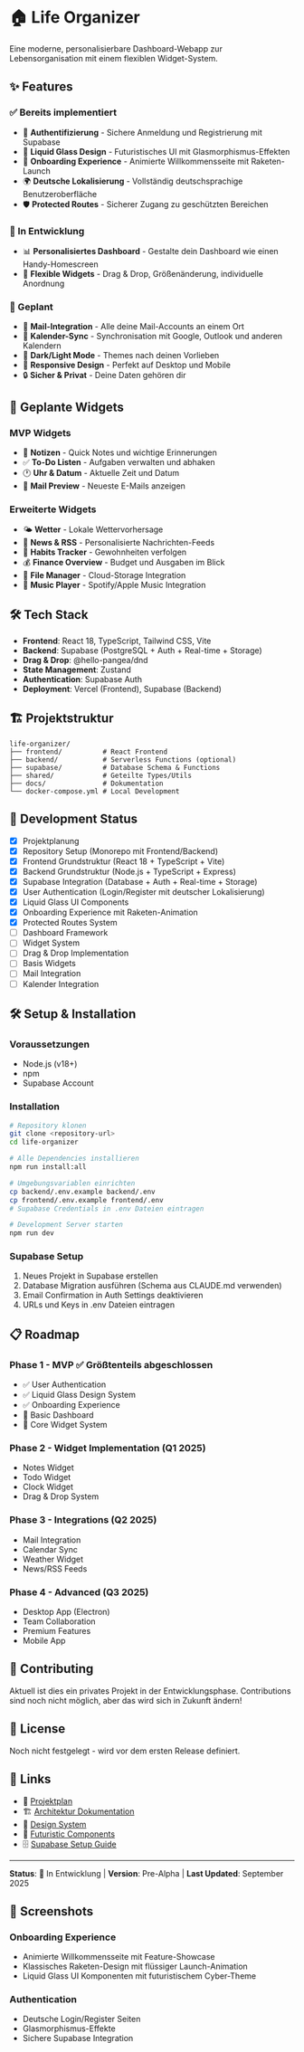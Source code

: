 # 🏠 Life Organizer

Eine moderne, personalisierbare Dashboard-Webapp zur Lebensorganisation mit einem flexiblen Widget-System.

## ✨ Features

### ✅ Bereits implementiert
- 🔐 **Authentifizierung** - Sichere Anmeldung und Registrierung mit Supabase
- 🎨 **Liquid Glass Design** - Futuristisches UI mit Glasmorphismus-Effekten
- 🚀 **Onboarding Experience** - Animierte Willkommensseite mit Raketen-Launch
- 🌍 **Deutsche Lokalisierung** - Vollständig deutschsprachige Benutzeroberfläche
- 🛡️ **Protected Routes** - Sicherer Zugang zu geschützten Bereichen

### 🚧 In Entwicklung
- 📊 **Personalisiertes Dashboard** - Gestalte dein Dashboard wie einen Handy-Homescreen
- 🧩 **Flexible Widgets** - Drag & Drop, Größenänderung, individuelle Anordnung

### 📅 Geplant
- 📧 **Mail-Integration** - Alle deine Mail-Accounts an einem Ort
- 📅 **Kalender-Sync** - Synchronisation mit Google, Outlook und anderen Kalendern
- 🌙 **Dark/Light Mode** - Themes nach deinen Vorlieben
- 📱 **Responsive Design** - Perfekt auf Desktop und Mobile
- 🔒 **Sicher & Privat** - Deine Daten gehören dir

## 🚀 Geplante Widgets

### MVP Widgets
- 📝 **Notizen** - Quick Notes und wichtige Erinnerungen
- ✅ **To-Do Listen** - Aufgaben verwalten und abhaken
- 🕐 **Uhr & Datum** - Aktuelle Zeit und Datum
- 📧 **Mail Preview** - Neueste E-Mails anzeigen

### Erweiterte Widgets
- 🌤️ **Wetter** - Lokale Wettervorhersage
- 📰 **News & RSS** - Personalisierte Nachrichten-Feeds
- 💪 **Habits Tracker** - Gewohnheiten verfolgen
- 💰 **Finance Overview** - Budget und Ausgaben im Blick
- 📁 **File Manager** - Cloud-Storage Integration
- 🎵 **Music Player** - Spotify/Apple Music Integration

## 🛠️ Tech Stack

- **Frontend**: React 18, TypeScript, Tailwind CSS, Vite
- **Backend**: Supabase (PostgreSQL + Auth + Real-time + Storage)
- **Drag & Drop**: @hello-pangea/dnd
- **State Management**: Zustand
- **Authentication**: Supabase Auth
- **Deployment**: Vercel (Frontend), Supabase (Backend)

## 🏗️ Projektstruktur

```
life-organizer/
├── frontend/          # React Frontend
├── backend/           # Serverless Functions (optional)
├── supabase/          # Database Schema & Functions
├── shared/            # Geteilte Types/Utils
├── docs/              # Dokumentation
└── docker-compose.yml # Local Development
```

## 🚦 Development Status

- [x] Projektplanung
- [x] Repository Setup (Monorepo mit Frontend/Backend)
- [x] Frontend Grundstruktur (React 18 + TypeScript + Vite)
- [x] Backend Grundstruktur (Node.js + TypeScript + Express)
- [x] Supabase Integration (Database + Auth + Real-time + Storage)
- [x] User Authentication (Login/Register mit deutscher Lokalisierung)
- [x] Liquid Glass UI Components
- [x] Onboarding Experience mit Raketen-Animation
- [x] Protected Routes System
- [ ] Dashboard Framework
- [ ] Widget System
- [ ] Drag & Drop Implementation
- [ ] Basis Widgets
- [ ] Mail Integration
- [ ] Kalender Integration

## 🛠️ Setup & Installation

### Voraussetzungen
- Node.js (v18+)
- npm
- Supabase Account

### Installation
```bash
# Repository klonen
git clone <repository-url>
cd life-organizer

# Alle Dependencies installieren
npm run install:all

# Umgebungsvariablen einrichten
cp backend/.env.example backend/.env
cp frontend/.env.example frontend/.env
# Supabase Credentials in .env Dateien eintragen

# Development Server starten
npm run dev
```

### Supabase Setup
1. Neues Projekt in Supabase erstellen
2. Database Migration ausführen (Schema aus CLAUDE.md verwenden)
3. Email Confirmation in Auth Settings deaktivieren
4. URLs und Keys in .env Dateien eintragen

## 📋 Roadmap

### Phase 1 - MVP ✅ Größtenteils abgeschlossen
- ✅ User Authentication
- ✅ Liquid Glass Design System
- ✅ Onboarding Experience
- 🚧 Basic Dashboard
- 🚧 Core Widget System

### Phase 2 - Widget Implementation (Q1 2025)
- Notes Widget
- Todo Widget
- Clock Widget
- Drag & Drop System

### Phase 3 - Integrations (Q2 2025)
- Mail Integration
- Calendar Sync
- Weather Widget
- News/RSS Feeds

### Phase 4 - Advanced (Q3 2025)
- Desktop App (Electron)
- Team Collaboration
- Premium Features
- Mobile App

## 🤝 Contributing

Aktuell ist dies ein privates Projekt in der Entwicklungsphase. Contributions sind noch nicht möglich, aber das wird sich in Zukunft ändern!

## 📄 License

Noch nicht festgelegt - wird vor dem ersten Release definiert.

## 🔗 Links

- 📖 [Projektplan](./PROJECT_PLAN.md)
- 🏗️ [Architektur Dokumentation](./docs/ARCHITECTURE.md)
- 🎨 [Design System](./docs/DESIGN_SYSTEM.md)
- 🚀 [Futuristic Components](./docs/FUTURISTIC_COMPONENTS.md)
- 🗄️ [Supabase Setup Guide](./docs/SUPABASE_SETUP.md)

---

**Status**: 🚧 In Entwicklung | **Version**: Pre-Alpha | **Last Updated**: September 2025

## 🎨 Screenshots

### Onboarding Experience
- Animierte Willkommensseite mit Feature-Showcase
- Klassisches Raketen-Design mit flüssiger Launch-Animation
- Liquid Glass UI Komponenten mit futuristischem Cyber-Theme

### Authentication
- Deutsche Login/Register Seiten
- Glasmorphismus-Effekte
- Sichere Supabase Integration